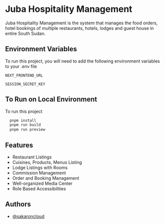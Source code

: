 
# Juba Hospitality Management

Juba Hospitality Management is the system that manages the food orders, hotel bookings of multiple restaurants, hotels, lodges and guest house in entire South Sudan.



## Environment Variables

To run this project, you will need to add the following environment variables to your .env file


`NEXT_FRONTEND_URL`

`SESSION_SECRET_KEY`



## To Run on Local Environment

To run this project

```bash
  pnpm install
  pnpm run build
  pnpm run preview
```


## Features

- Restaurant Listings
- Cuisines, Products, Menus Listing
- Lodge Listings with Rooms
- Commission Management
- Order and Booking Management
- Well-organized Media Center
- Role Based Accessibilities


## Authors

- [@sakaroncloud](https://www.github.com/sakaroncloud)

